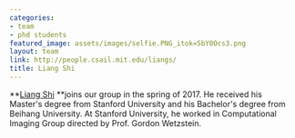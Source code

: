```yaml
---
categories:
- team
- phd students
featured_image: assets/images/selfie.PNG_itok=5bY0Ocs3.png
layout: team
link: http://people.csail.mit.edu/liangs/
title: Liang Shi
---
```


**[Liang Shi](http://people.csail.mit.edu/liangs/) **joins our group in the spring of 2017. He received his Master's degree from Stanford University and his Bachelor's degree from Beihang University. At Stanford University, he worked in Computational Imaging Group directed by Prof. Gordon Wetzstein.
